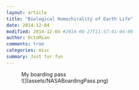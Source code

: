 ```yaml
---
layout: article
title: "Biological Homochirality of Earth Life"
date: 2014-12-04
modified: 2014-12-04 #2014-08-27T11:57:41-04:00
author: OctoMiao
comments: true
categories: misc
summary: Just for fun
---
```


<figure markdown="1">
<figcaption>
My boarding pass
</figcaption>
![](assets/NASABoardingPass.png)
</figure>
